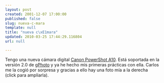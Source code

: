 ```yaml
---
layout: post
created: 2001-12-07 17:00:00
published: false
slug: nueva-c-mara
template: null
title: "nueva c\xE1mara"
updated: 2010-03-25 17:44:29.116804
url: null

---
```


Tengo una nueva cámara digital <a href='http://www.powershot.com/powershot2/a20_a10/index.html'>Canon PowerShot A10</a>. Está soportada en la versión 2.0 de <a href='http://www.gphoto.net/download.html'>gPhoto</a> y ya he hecho mis primeras prácticas con ella. Carlos me la cogió por sorpresa y gracias a ello hay una foto mía a la derecha (click para ampliarla).
